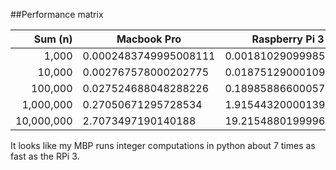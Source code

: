 ##Performance matrix

|Sum (n)| Macbook Pro | Raspberry Pi 3
|---:|---|---
|    1,000 |0.0002483749995008111|0.001810290999856079
|  10,000 |0.002767578000202775|0.018751290001091547
|  100,000 |0.027524688048288226|0.1898588660005771
| 1,000,000 |0.27050671295728534|1.9154432000013912
|10,000,000 |2.7073497190140188|19.21548801999961

It looks like my MBP runs integer computations in python about 7 times as fast as the RPi 3.
